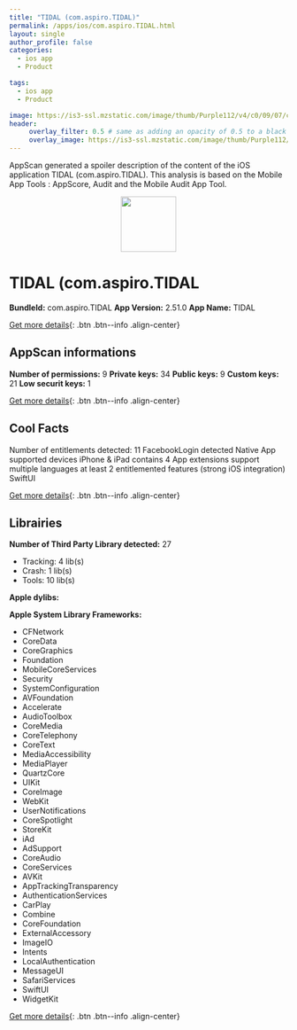 ```yaml
---
title: "TIDAL (com.aspiro.TIDAL)"
permalink: /apps/ios/com.aspiro.TIDAL.html
layout: single
author_profile: false
categories: 
  - ios app 
  - Product 

tags: 
  - ios app 
  - Product 

image: https://is3-ssl.mzstatic.com/image/thumb/Purple112/v4/c0/09/07/c0090700-2058-3bde-d2e2-2762c6d5140e/AppIcon-1x_U007emarketing-0-7-0-85-220.png/512x512bb.jpg
header: 
     overlay_filter: 0.5 # same as adding an opacity of 0.5 to a black background
     overlay_image: https://is3-ssl.mzstatic.com/image/thumb/Purple112/v4/c0/09/07/c0090700-2058-3bde-d2e2-2762c6d5140e/AppIcon-1x_U007emarketing-0-7-0-85-220.png/512x512bb.jpg
---
```

AppScan generated a spoiler description of the content of the iOS application TIDAL (com.aspiro.TIDAL). This analysis is based on the Mobile App Tools : AppScore, Audit and the Mobile Audit App Tool.

  
  
<div style="text-align: center;"><img src="https://is3-ssl.mzstatic.com/image/thumb/Purple112/v4/c0/09/07/c0090700-2058-3bde-d2e2-2762c6d5140e/AppIcon-1x_U007emarketing-0-7-0-85-220.png/512x512bb.jpg" width="100" height="100"></div>  
  
# TIDAL (com.aspiro.TIDAL

**BundleId:** com.aspiro.TIDAL
**App Version:** 2.51.0
**App Name:** TIDAL


[Get more details](/pricing.html){: .btn .btn--info .align-center}  
  
## AppScan informations 

**Number of permissions:** 9
**Private keys:** 34
**Public keys:** 9
**Custom keys:** 21
**Low securit keys:** 1
  
[Get more details](/pricing.html){: .btn .btn--info .align-center}

## Cool Facts

Number of entitlements detected: 11
FacebookLogin detected
Native App
supported devices iPhone & iPad
contains 4 App extensions
support multiple languages
at least 2 entitlemented features (strong iOS integration)
SwiftUI
  
[Get more details](/pricing.html){: .btn .btn--info .align-center}

## Librairies 
**Number of Third Party Library detected:** 27
- Tracking: 4 lib(s)
- Crash: 1 lib(s)
- Tools: 10 lib(s)

**Apple dylibs:**


**Apple System Library Frameworks:**
- CFNetwork
- CoreData
- CoreGraphics
- Foundation
- MobileCoreServices
- Security
- SystemConfiguration
- AVFoundation
- Accelerate
- AudioToolbox
- CoreMedia
- CoreTelephony
- CoreText
- MediaAccessibility
- MediaPlayer
- QuartzCore
- UIKit
- CoreImage
- WebKit
- UserNotifications
- CoreSpotlight
- StoreKit
- iAd
- AdSupport
- CoreAudio
- CoreServices
- AVKit
- AppTrackingTransparency
- AuthenticationServices
- CarPlay
- Combine
- CoreFoundation
- ExternalAccessory
- ImageIO
- Intents
- LocalAuthentication
- MessageUI
- SafariServices
- SwiftUI
- WidgetKit


  
[Get more details](/pricing.html){: .btn .btn--info .align-center}

